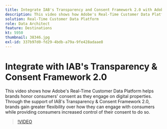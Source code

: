 ```yaml
---
title: Integrate IAB's Transparency and Consent Framework 2.0 with Adobe Real-Time Customer Data Platform
description: This video shows how Adobe's Real-Time Customer Data Platform helps brands honor consumers' consent as they engage on digital properties. Through the support of IAB's Transparency & Consent Framework 2.0, brands gain greater flexibility over how they can engage with consumers while providing consumers increased control of their consent to do so.
solution: Real-Time Customer Data Platform
role: Data Architect
feature: Destinations
kt: 5950
thumbnail: 38346.jpg
exl-id: 337b97d0-fd29-4bdb-a79a-9fe428adaae8
---
```

# Integrate with IAB's Transparency & Consent Framework 2.0

This video shows how Adobe's Real-Time Customer Data Platform helps brands honor consumers' consent as they engage on digital properties. Through the support of IAB's Transparency & Consent Framework 2.0, brands gain greater flexibility over how they can engage with consumers while providing consumers increased control of their consent to do so.

>[!VIDEO](https://video.tv.adobe.com/v/38346?quality=12&learn=on)
